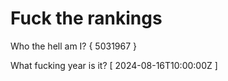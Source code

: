 # Fuck the rankings

Who the hell am I?
{ 5031967 }

What fucking year is it?
[ 2024-08-16T10:00:00Z ]
